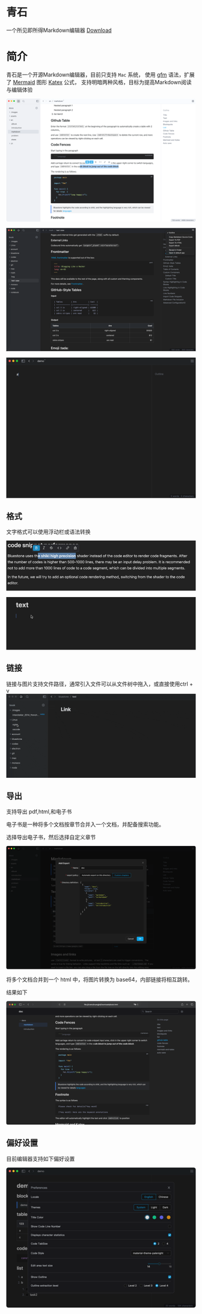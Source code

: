 # 青石
一个所见即所得Markdown编辑器
[Download](https://github.com/1943time/bluestone/releases/latest)


# 简介

青石是一个开源Markdown编辑器，目前只支持 `Mac` 系统，
使用 [gfm](https://github.github.com/gfm/) 语法，扩展了 [Mermaid](https://mermaid.js.org/) 图形 [Katex](https://katex.org/) 公式，
支持明暗两种风格，目标为提高Markdown阅读与编辑体验

![](./docs/assets/d1.png)

![](./docs/assets/d2.png)

![](./docs/assets/syntax.gif)

## 格式

文字格式可以使用浮动栏或语法转换

![](./docs/assets/text.png)

![](./docs/assets/test1.gif)

## 链接
链接与图片支持文件路径，通常引入文件可以从文件树中拖入，或直接使用ctrl + v
![](./docs/assets/link.gif)


## 导出

支持导出 pdf,html,和电子书

电子书是一种将多个文档按章节合并入一个文档，并配备搜索功能。

选择导出电子书，然后选择自定义章节

![](./docs/assets/d3.png)

将多个文档合并到一个 html 中，将图片转换为 base64，内部链接将相互跳转。

结果如下

![](./docs/assets/d4.png)


## 偏好设置

目前编辑器支持如下偏好设置

![](./docs/assets/d5.png)



